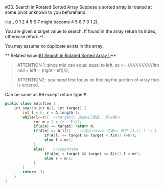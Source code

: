 #33. Search in Rotated Sorted Array
Suppose a sorted array is rotated at some pivot unknown to you beforehand.

(i.e., 0 1 2 4 5 6 7 might become 4 5 6 7 0 1 2).

You are given a target value to search. If found in the array return its index, otherwise return -1.

You may assume no duplicate exists in the array.

** Related issue:[81 Search in Rotated Sorted Array II](../Directory/81.md)**

>ATTENTION 1: since mid can equal equal to left, so >=./////////////////int mid = left + (right -left)/2;
>
> ATTENTION2 : you need first focus on finding the portion of array that is ordered.

Can be same as 88 except return type!!!
```java
public class Solution {
    int search(int A[], int target) {    
        int l = 0, r = A.length-1;    
        while(l<=r){  //target不一定在A[]里面， 所以用<=  
             int m = l + (r - l)/2;    
             if(A[m] == target) return m;    
             if(A[m] >= A[l]){    //向左rotate 注意>= 例子 [3,1] 1 -> 1
                  if(A[l] <= target && target < A[m]) r=m-1;    
                  else l = m+1;      
             }    
             else{    //向右rotate
                  if(A[m] < target && target <= A[r]) l = m+1;    
                  else r = m-1;   
             }    
        }    
        return -1;    
    }   
}
```

